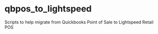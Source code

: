 qbpos_to_lightspeed
===================

Scripts to help migrate from Quickbooks Point of Sale to Lightspeed Retail POS